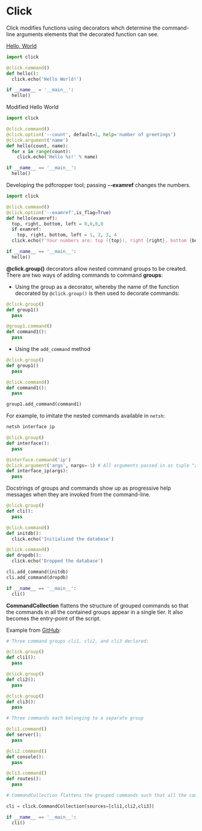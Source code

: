 # Click

Click modifies functions using decorators whch determine the command-line arguments elements that the decorated function can see.

[Hello, World](https://click.palletsprojects.com/en/7.x/quickstart/#screencast-and-examples "Quickstart - Click Documentation")
```py
import click

@click.command()
def hello():
  click.echo('Hello World!')

if __name__ = '__main__':
  hello()
```
Modified Hello World
```py
import click

@click.command()
@click.option('--count', default=1, help='number of greetings')
@click.argument('name')
def hello(count, name):
  for x in range(count):
    click.echo('Hello %s!' % name)

if __name__ == '__main__':
  hello()
```

Developing the pdfcropper tool; passing **--examref** changes the numbers.
```py
import click

@click.command()
@click.option('--examref',is_flag=True)
def hello(examref):
  top, right, bottom, left = 0,0,0,0
  if examref:
    top, right, bottom, left = 1, 2, 3, 4
  click.echo(f'Your numbers are: top ({top}), right {right}, bottom {bottom}, left {left}')

if __name__ == '__main__':
  hello()
```
**@click.group()** decorators allow nested command groups to be created.
There are two ways of adding commands to command **groups**:
- Using the group as a decorator, whereby the name of the function decorated by `@click.group()` is then used to 
decorate commands:
```py
@click.group()
def group1()
  pass

@group1.command()
def command1():
  pass
```

- Using the `add_command` method
```py
@click.group()
def group1()
  pass

@click.command()
def command1():
  pass

group1.add_command(command1)
```

For example, to imitate the nested commands available in `netsh`:
```cmd
netsh interface ip
```

```py
@click.group()
def interface():
  pass

@interface.command('ip')
@click.argument('args', nargs=-1) # All arguments passed in as tuple "args"
def interface_ip(args):
  pass
```

Docstrings of groups and commands show up as progressive help messages when they are invoked from the command-line.

```py
@click.group()
def cli():
  pass

@click.command()
def initdb():
  click.echo('Initialized the database')

@click.command()
def dropdb():
  click.echo('Dropped the database')

cli.add_command(initdb)
cli.add_command(dropdb)

if __name__ == '__main__':
  cli()
```
**CommandCollection** flattens the structure of grouped commands so that the commands in all the contained groups
appear in a single tier. It also becomes the entry-point of the script.

Example from [GitHub](https://github.com/limbov8/fire/blob/30c7c5abef35d203ad1217093623edc5b9bbc922/bin/fire):
```py
# Three command groups cli1, cli2, and cli3 declared:

@click.group()
def cli1():
  pass

@click.group()
def cli2():
  pass

@click.group()
def cli3():
  pass

# Three commands each belonging to a separate group

@cli1.command()
def server():
  pass

@cli2.command()
def console():
  pass

@cli3.command()
def routes():
  pass

# CommandCollection flattens the grouped commands such that all the commands are available at once:

cli = click.CommandCollection(sources=[cli1,cli2,cli3])

if __name__ == '__main__':
  cli()
```